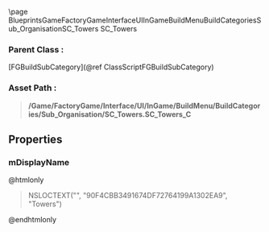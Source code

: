 \page BlueprintsGameFactoryGameInterfaceUIInGameBuildMenuBuildCategoriesSub_OrganisationSC_Towers SC_Towers
### Parent Class :
[FGBuildSubCategory](@ref ClassScriptFGBuildSubCategory)
### Asset Path :
<b><blockquote>/Game/FactoryGame/Interface/UI/InGame/BuildMenu/BuildCategories/Sub_Organisation/SC_Towers.SC_Towers_C</blockquote></b>
## Properties

### mDisplayName
@htmlonly
<blockquote>NSLOCTEXT("", "90F4CBB3491674DF72764199A1302EA9", "Towers")</blockquote>
@endhtmlonly

